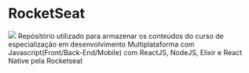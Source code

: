# RocketSeat
<img src="https://github.com/k3n3dfelix/RocketSeat/blob/main/logo_rocketseat.jpeg" />
Repósitório utilizado para armazenar os conteúdos do curso de especialização em desenvolvimento Multiplataforma com Javascript(Front/Back-End/Mobile) com ReactJS, NodeJS, Elixir e React Native pela Rocketseat
